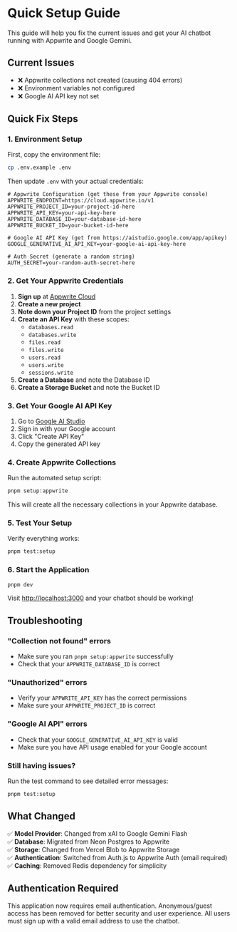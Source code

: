 # Quick Setup Guide

This guide will help you fix the current issues and get your AI chatbot running with Appwrite and Google Gemini.

## Current Issues
- ❌ Appwrite collections not created (causing 404 errors)
- ❌ Environment variables not configured
- ❌ Google AI API key not set

## Quick Fix Steps

### 1. Environment Setup

First, copy the environment file:
```bash
cp .env.example .env
```

Then update `.env` with your actual credentials:

```env
# Appwrite Configuration (get these from your Appwrite console)
APPWRITE_ENDPOINT=https://cloud.appwrite.io/v1
APPWRITE_PROJECT_ID=your-project-id-here
APPWRITE_API_KEY=your-api-key-here
APPWRITE_DATABASE_ID=your-database-id-here  
APPWRITE_BUCKET_ID=your-bucket-id-here

# Google AI API Key (get from https://aistudio.google.com/app/apikey)
GOOGLE_GENERATIVE_AI_API_KEY=your-google-ai-api-key-here

# Auth Secret (generate a random string)
AUTH_SECRET=your-random-auth-secret-here
```

### 2. Get Your Appwrite Credentials

1. **Sign up** at [Appwrite Cloud](https://cloud.appwrite.io)
2. **Create a new project**
3. **Note down your Project ID** from the project settings
4. **Create an API Key** with these scopes:
   - `databases.read`
   - `databases.write` 
   - `files.read`
   - `files.write`
   - `users.read`
   - `users.write`
   - `sessions.write`
5. **Create a Database** and note the Database ID
6. **Create a Storage Bucket** and note the Bucket ID

### 3. Get Your Google AI API Key

1. Go to [Google AI Studio](https://aistudio.google.com/app/apikey)
2. Sign in with your Google account
3. Click "Create API Key"
4. Copy the generated API key

### 4. Create Appwrite Collections

Run the automated setup script:
```bash
pnpm setup:appwrite
```

This will create all the necessary collections in your Appwrite database.

### 5. Test Your Setup

Verify everything works:
```bash
pnpm test:setup
```

### 6. Start the Application

```bash
pnpm dev
```

Visit [http://localhost:3000](http://localhost:3000) and your chatbot should be working!

## Troubleshooting

### "Collection not found" errors
- Make sure you ran `pnpm setup:appwrite` successfully
- Check that your `APPWRITE_DATABASE_ID` is correct

### "Unauthorized" errors  
- Verify your `APPWRITE_API_KEY` has the correct permissions
- Make sure your `APPWRITE_PROJECT_ID` is correct

### "Google AI API" errors
- Check that your `GOOGLE_GENERATIVE_AI_API_KEY` is valid
- Make sure you have API usage enabled for your Google account

### Still having issues?
Run the test command to see detailed error messages:
```bash
pnpm test:setup
```

## What Changed

✅ **Model Provider**: Changed from xAI to Google Gemini Flash  
✅ **Database**: Migrated from Neon Postgres to Appwrite  
✅ **Storage**: Changed from Vercel Blob to Appwrite Storage  
✅ **Authentication**: Switched from Auth.js to Appwrite Auth (email required)  
✅ **Caching**: Removed Redis dependency for simplicity 

## Authentication Required

This application now requires email authentication. Anonymous/guest access has been removed for better security and user experience. All users must sign up with a valid email address to use the chatbot. 